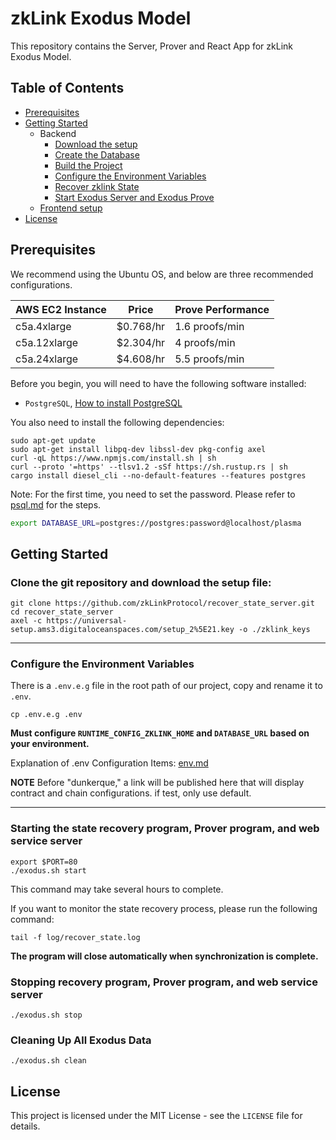 # zkLink Exodus Model
This repository contains the Server, Prover and React App for zkLink Exodus Model.

## Table of Contents
- [Prerequisites](#prerequisites)
- [Getting Started](#getting-started)
    - Backend
        - [Download the setup](#Download-the-setup)
        - [Create the Database](#create-the-database)
        - [Build the Project](#build-the-project)
        - [Configure the Environment Variables](#configure-the-environment-variables)
        - [Recover zklink State](#Recover-ZkLink-State)
        - [Start Exodus Server and Exodus Prove](#Start-Exodus-Server-and-Exodus-Prove)
    - [Frontend setup](exodus-interface/README.md)
- [License](#license)

## Prerequisites
We recommend using the Ubuntu OS, and below are three recommended configurations.

| AWS EC2 Instance | Price     | Prove Performance |
|------------------|-----------|-------------------|
| c5a.4xlarge      | $0.768/hr | 1.6 proofs/min    |
| c5a.12xlarge     | $2.304/hr | 4 proofs/min      |
| c5a.24xlarge     | $4.608/hr | 5.5 proofs/min    |

Before you begin, you will need to have the following software installed:
- `PostgreSQL`, [How to install PostgreSQL](https://www.postgresql.org/download/linux/ubuntu/)

You also need to install the following dependencies:
```shell
sudo apt-get update
sudo apt-get install libpq-dev libssl-dev pkg-config axel
curl -qL https://www.npmjs.com/install.sh | sh
curl --proto '=https' --tlsv1.2 -sSf https://sh.rustup.rs | sh
cargo install diesel_cli --no-default-features --features postgres

```
Note: For the first time, you need to set the password. Please refer to [psql.md](docs/psql.md) for the steps.
```bash
export DATABASE_URL=postgres://postgres:password@localhost/plasma
```
## Getting Started
### Clone the git repository and download the setup file:

```shell
git clone https://github.com/zkLinkProtocol/recover_state_server.git
cd recover_state_server
axel -c https://universal-setup.ams3.digitaloceanspaces.com/setup_2%5E21.key -o ./zklink_keys
```

-----
### Configure the Environment Variables
There is a `.env.e.g` file in the root path of our project, copy and rename it to `.env`. 
```shell
cp .env.e.g .env
```
**Must configure `RUNTIME_CONFIG_ZKLINK_HOME` and `DATABASE_URL` based on your environment.**

Explanation of .env Configuration Items: [env.md](env.md)

**NOTE**
Before "dunkerque," a link will be published here that will display contract and chain configurations. if test, only use default.

-----

### Starting the state recovery program, Prover program, and web service server
```shell
export $PORT=80
./exodus.sh start
```
This command may take several hours to complete.

If you want to monitor the state recovery process, please run the following command:
```shell
tail -f log/recover_state.log
```
**The program will close automatically when synchronization is complete.**

### Stopping recovery program, Prover program, and web service server
```shell
./exodus.sh stop
```

### Cleaning Up All Exodus Data
```shell
./exodus.sh clean
```

## License
This project is licensed under the MIT License - see the `LICENSE` file for details.
